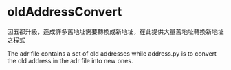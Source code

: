 # oldAddressConvert
因五都升級，造成許多舊地址需要轉換成新地址，在此提供大量舊地址轉換新地址之程式

The adr file contains a set of old addresses while address.py is to convert the old address in the adr file into new ones.

